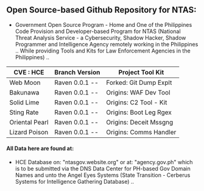 ## Open Source-based Github Repository for NTAS:

* Government Open Source Program - Home and One of the Philippines Code Provision and Developer-based Program for NTAS (National Threat Analysis Service - a Cybersecurity, Shadow Hacker, Shadow Programmer and Intelligence Agency remotely working in the Philippines .. While providing Tools and Kits for Law Enforcement Agencies in the Philippines) ..

|   CVE : HCE   | Branch Version | Project Tool Kit |
| ---------- | -------------- | ------------------ |
|    Web Moon    | Raven 0.0.1 -- | Forked: Git Dump Explt |
|    Bakunawa    | Raven 0.0.1 -- |  Origins: WAF Dev Tool  |
|   Solid Lime   | Raven 0.0.1 -- |  Origins: C2 Tool - Kit |
|   Sting Rate   | Raven 0.0.1 -- | Origins: Boot Leg Rgex |
| Oriental Pearl | Raven 0.0.1 -- | Origins: Deceit Mssgng |
| Lizard Poison | Raven 0.0.1 -- | Origins: Comms Handler |

#### All Data here are found at:

* HCE Database on: "ntasgov.website.org" or at: "agency.gov.ph" which is to be submitted via the DNS Data Center for PH-based Gov Domain Names and unto the Angel Eyes Systems (State Transition - Cerberus Systems for Intelligence Gathering Database) ..
